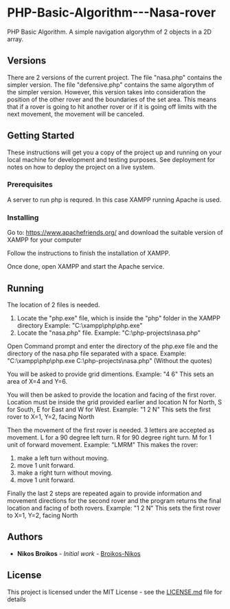# PHP-Basic-Algorithm---Nasa-rover
PHP Basic Algorithm. A simple navigation algorythm of 2 objects in a 2D array.

## Versions
There are 2 versions of the current project.
The file "nasa.php" contains the simpler version.
The file "defensive.php" contains the same algorythm of the simpler version. However, this version takes into consideration the position of the other rover and the boundaries of the set area. This means that if a rover is going to hit another rover or if it is going off limits with the next movement, the movement will be canceled.

## Getting Started

These instructions will get you a copy of the project up and running on your local machine for development and testing purposes. See deployment for notes on how to deploy the project on a live system.

### Prerequisites

A server to run php is requred. In this case XAMPP running Apache is used.


### Installing

Go to: https://www.apachefriends.org/ and download the suitable version of XAMPP for your computer

Follow the instructions to finish the installation of XAMPP.

Once done, open XAMPP and start the Apache service.

## Running

The location of 2 files is needed.
1) Locate the "php.exe" file, which is inside the "php" folder in the XAMPP directory
   Example: "C:\xampp\php\php.exe"
2) Locate the "nasa.php" file. 
   Example: "C:\php-projects\nasa.php"
   
Open Command prompt and enter the directory of the php.exe file and the directory of the nasa.php file separated with a space.
   Example: "C:\xampp\php\php.exe C:\php-projects\nasa.php" (Without the quotes)

You will be asked to provide grid dimentions.
   Example: "4 6"
   This sets an area of X=4 and Y=6.

You will then be asked to provide the location and facing of the first rover.
Location must be inside the grid provided earlier and location N for North, S for South, E for East and W for West.
   Example: "1 2 N"
   This sets the first rover to X=1, Y=2, facing North
   
Then the movement of the first rover is needed.
3 letters are accepted as movement. L for a 90 degree left turn. R for 90 degree right turn. M for 1 unit of forward movement.
   Example: "LMRM"
   This makes the rover:
   1) make a left turn without moving.
   2) move 1 unit forward.
   3) make a right turn without moving.
   4) move 1 unit forward.
   
Finally the last 2 steps are repeated again to provide information and movement directions for the second rover and the program returns the final location and facing of both rovers.
   Example: "1 2 N"
   This sets the first rover to X=1, Y=2, facing North

## Authors

* **Nikos Broikos** - *Initial work* - [Broikos-Nikos](https://github.com/Broikos-Nikos/)

## License

This project is licensed under the MIT License - see the [LICENSE.md](LICENSE.md) file for details
